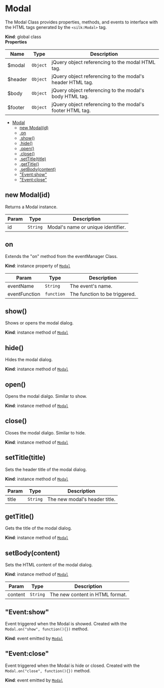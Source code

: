 # Modal
The Modal Class provides properties, methods, and events to interface with the HTML tags generated by the ```<silk:Modal>``` tag.

**Kind**: global class  
**Properties**

| Name | Type | Description |
| --- | --- | --- |
| $modal | <code>Object</code> | jQuery object referencing to the modal HTML tag. |
| $header | <code>Object</code> | jQuery object referencing to the modal's header HTML tag. |
| $body | <code>Object</code> | jQuery object referencing to the modal's body HTML tag. |
| $footer | <code>Object</code> | jQuery object referencing to the modal's footer HTML tag. |


* [Modal](#Modal)
    * [new Modal(id)](#new_Modal_new)
    * [.on](#Modal+on)
    * [.show()](#Modal+show)
    * [.hide()](#Modal+hide)
    * [.open()](#Modal+open)
    * [.close()](#Modal+close)
    * [.setTitle(title)](#Modal+setTitle)
    * [.getTitle()](#Modal+getTitle)
    * [.setBody(content)](#Modal+setBody)
    * ["Event:show"](#Modal+Event_show)
    * ["Event:close"](#Modal+Event_close)

<a name="new_Modal_new"></a>

## new Modal(id)
Returns a Modal instance.


| Param | Type | Description |
| --- | --- | --- |
| id | <code>String</code> | Modal's name or unique identifier. |

<a name="Modal+on"></a>

## on
Extends the "on" method from the eventManager Class.

**Kind**: instance property of [<code>Modal</code>](#Modal)  

| Param | Type | Description |
| --- | --- | --- |
| eventName | <code>String</code> | The event's name. |
| eventFunction | <code>function</code> | The function to be triggered. |

<a name="Modal+show"></a>

## show()
Shows or opens the modal dialog.

**Kind**: instance method of [<code>Modal</code>](#Modal)  
<a name="Modal+hide"></a>

## hide()
Hides the modal dialog.

**Kind**: instance method of [<code>Modal</code>](#Modal)  
<a name="Modal+open"></a>

## open()
Opens the modal dialgo. Similar to show.

**Kind**: instance method of [<code>Modal</code>](#Modal)  
<a name="Modal+close"></a>

## close()
Closes the modal dialgo. Similar to hide.

**Kind**: instance method of [<code>Modal</code>](#Modal)  
<a name="Modal+setTitle"></a>

## setTitle(title)
Sets the header title of the modal dialog.

**Kind**: instance method of [<code>Modal</code>](#Modal)  

| Param | Type | Description |
| --- | --- | --- |
| title | <code>String</code> | The new modal's header title. |

<a name="Modal+getTitle"></a>

## getTitle()
Gets the title of the modal dialog.

**Kind**: instance method of [<code>Modal</code>](#Modal)  
<a name="Modal+setBody"></a>

## setBody(content)
Sets the HTML content of the modal dialog.

**Kind**: instance method of [<code>Modal</code>](#Modal)  

| Param | Type | Description |
| --- | --- | --- |
| content | <code>String</code> | The new content in HTML format. |

<a name="Modal+Event_show"></a>

## "Event:show"
Event triggered when the Modal is showed. Created with the ```Modal.on("show", function(){})``` method.

**Kind**: event emitted by [<code>Modal</code>](#Modal)  
<a name="Modal+Event_close"></a>

## "Event:close"
Event triggered when the Modal is hide or closed. Created with the ```Modal.on("close", function(){})``` method.

**Kind**: event emitted by [<code>Modal</code>](#Modal)  
